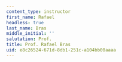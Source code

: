 ```yaml
---
content_type: instructor
first_name: Rafael
headless: true
last_name: Bras
middle_initial: ''
salutation: Prof.
title: Prof. Rafael Bras
uid: e8c26524-671d-8db1-251c-a104bb00aaaa
---
```

